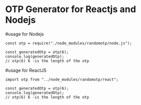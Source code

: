 # OTP Generator for Reactjs and Nodejs

#usage for Nodejs
```
const otp = require("./node_modules/randomotp/node.js");

const generatedOtp = otp(6);
console.log(generatedOtp);
// otp(6) 6 -is the length of the otp
```



#usage for ReactJS
```
import otp from "../node_modules/randomotp/react";

const generatedOtp = otp(6);
console.log(generatedOtp);
// otp(6) 6 -is the length of the otp
```

